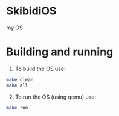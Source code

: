 # SkibidiOS
my OS

# Building and running
1. To build the OS use:
```bash
make clean
make all
```
2. To run the OS (using qemu) use:
```bash
make run
```
